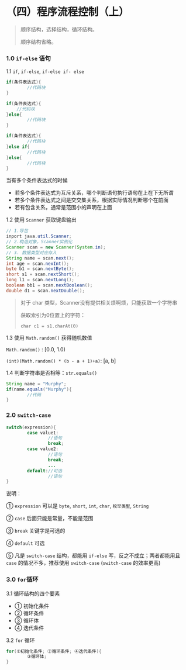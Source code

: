 # （四）程序流程控制（上）

> 顺序结构，选择结构，循环结构。
>
> 顺序结构省略。

### 1.0 `if-else` 语句

1.1 `if`, `if-else`, `if-else if- else`

```java
if(条件表达式){
		//代码块
}

if(条件表达式){
    //代码块
}else{
		//代码块
}

if(条件表达式){
		//代码块
}else if{
		//代码块
}else{
		//代码块
}
```

当有多个条件表达式的时候

+ 若多个条件表达式为互斥关系，哪个判断语句执行语句在上在下无所谓
+ 若多个条件表达式之间是交交集关系，根据实际情况判断哪个在前面
+ 若有包含关系，通常是范围小的声明在上面

1.2 使用 `Scanner` 获取键盘输出

```java
// 1.导包
inport java.util.Scanner;
// 2.构造对象，Scanner实例化
Scanner scan = new Scanner(System.in);
// 3. 数据类型对应存入
String name = scan.next();
int age = scan.nexInt();
byte b1 = scan.nextByte();
short s1 = scan.nextShort();
long l1 = scan.nextLong();
boolean bb1 = scan.nextBoolean();
double d1 = scan.nextDouble();
```

> 对于 char 类型，Scanner没有提供相关烦啊烦，只能获取一个字符串
>
> 获取索引为0位置上的字符：
>
> `char c1 = s1.charAt(0)`

1.3 使用 `Math.random()` 获得随机数值

`Math.random()` : [0.0, 1.0)

`(int)(Math.random() * (b - a + 1)+a)`: [a, b]

1.4 判断字符串是否相等：`str.equals()`

```java
String name = "Murphy";
if(name.equals("Murphy"){
		//代码
}
```

### 2.0 `switch-case`

```java
switch(expression){
		case value1:
				//语句
				break;
		case value2:
				//语句
				break;
				...
		default://可选
				//语句
}
```

说明：

① `expression` 可以是 `byte`, `short`, `int`, `char`, `枚举类型`, `String`

② `case` 后面只能是常量，不能是范围

③ `break` 关键字是可选的

④ `default` 可选

⑤ 凡是 `switch-case` 结构，都能用 `if-else` 写，反之不成立；两者都能用且 `case` 的情况不多，推荐使用 `switch-case` (`switch-case` 的效率更高)

### 3.0 `for`循环

3.1 循环结构的四个要素

+ ① 初始化条件
+ ② 循环条件
+ ③ 循环体
+ ④ 迭代条件

3.2 `for` 循环

```java
for(①初始化条件; ②循环条件; ④迭代条件){
		③循环体;
}
```


